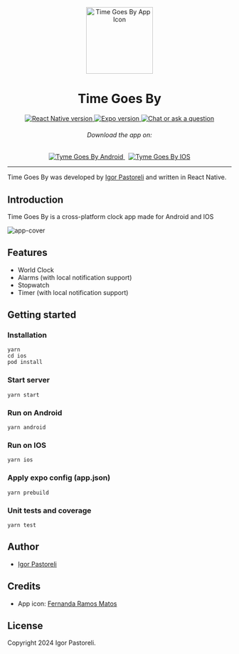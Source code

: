 <p align="center">
  <img src="https://github.com/pastoreli/my-clock/assets/22511012/a1c7c6ba-a1de-417a-ad15-03f5466266fc" alt="Time Goes By App Icon" width="150">
  <h1 align="center">Time Goes By</h1>
<p>

<p align="center">
  <a aria-label="React Native version" href="https://reactnative.dev" target="_blank">
    <img alt="React Native version" src="https://img.shields.io/badge/React%20Native-0.73.6-%234ED6F8?style=flat&logo=react&logoColor=%234ED6F8&labelColor=%23000000" />
  </a>
  <a aria-label="Expo version" href="https://expo.dev" target="_blank">
    <img alt="Expo version" src="https://img.shields.io/badge/Expo-50.0.11-%23FFFFFF?style=flat&logo=expo&logoColor=%23FFFFFF&labelColor=%23000000" />
  </a>
  <a aria-label="Chat or ask a question" href="https://www.linkedin.com/in/igor-pastoreli-702685149" target="_blank">
    <img alt="Chat or ask a question" src="https://img.shields.io/badge/Contact-LinkedIn-%230059B5?style=flat&logo=linkedin&logoColor=%230059B5&labelColor=%23000000" />
  </a>
</p>

<h6 align="center">Download the app on:</h6>
<p align="center">
  <a aria-label="Tyme Goes By Android" href="https://play.google.com/store/apps/details?id=" target="_blank">
    <img alt="Tyme Goes By Android" src="https://img.shields.io/badge/Play Store-ffffff?style=for-the-badge&logo=googleplay&logoColor=000000" target="_blank" />
  </a>&nbsp;
   <a aria-label="Tyme Goes By IOS" href="https://apps.apple.com/br/app/time-goes-by/id" target="_blank">
    <img alt="Tyme Goes By IOS" src="https://img.shields.io/badge/App Store-ffffff?style=for-the-badge&logo=apple&logoColor=000000" target="_blank" />
  </a>
</p>

<hr />

Time Goes By was developed by [Igor Pastoreli](https://www.linkedin.com/in/igor-pastoreli-702685149) and written in React Native.

## Introduction

Time Goes By is a cross-platform clock app made for Android and IOS

![app-cover](https://github.com/pastoreli/my-clock/assets/22511012/84b05bb2-5221-4813-bba0-1c652461a2bf)

## Features

- World Clock
- Alarms (with local notification support)
- Stopwatch
- Timer (with local notification support)

## Getting started

### Installation
    yarn
    cd ios
    pod install

### Start server
    yarn start

### Run on Android
    yarn android

### Run on IOS
    yarn ios

### Apply expo config (app.json)
    yarn prebuild

### Unit tests and coverage
    yarn test

## Author
* [Igor Pastoreli](https://www.linkedin.com/in/igor-pastoreli-702685149/)

## Credits
* App icon: [Fernanda Ramos Matos](https://sandwiche.me/fernandarmatos)

## License

Copyright 2024 Igor Pastoreli.
